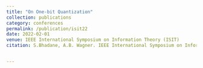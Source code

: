 ```yaml
---
title: "On One-bit Quantization"
collection: publications
category: conferences
permalink: /publication/isit22
date: 2022-02-01
venue: IEEE International Symposium on Information Theory (ISIT) 
citation: S.Bhadane, A.B. Wagner. IEEE International Symposium on Information Theory (ISIT), 2022 


---
```


